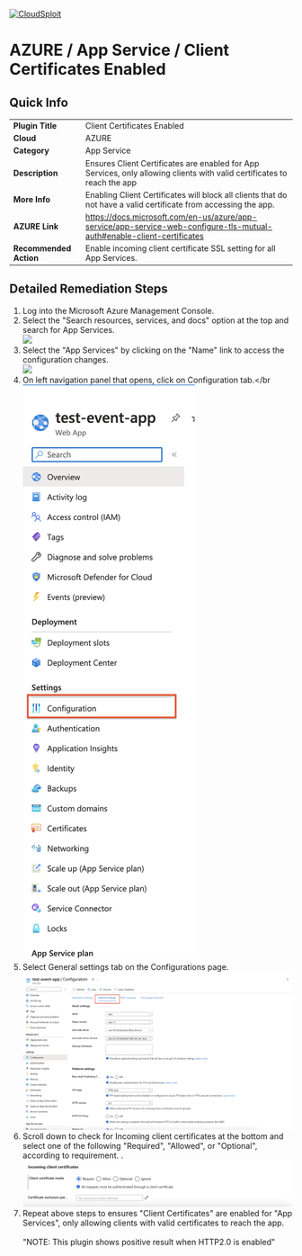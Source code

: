 [![CloudSploit](https://cloudsploit.com/img/logo-new-big-text-100.png "CloudSploit")](https://cloudsploit.com)

# AZURE / App Service / Client Certificates Enabled

## Quick Info

| | |
|-|-|
| **Plugin Title** | Client Certificates Enabled |
| **Cloud** | AZURE |
| **Category** | App Service |
| **Description** | Ensures Client Certificates are enabled for App Services, only allowing clients with valid certificates to reach the app |
| **More Info** | Enabling Client Certificates will block all clients that do not have a valid certificate from accessing the app. |
| **AZURE Link** | https://docs.microsoft.com/en-us/azure/app-service/app-service-web-configure-tls-mutual-auth#enable-client-certificates |
| **Recommended Action** | Enable incoming client certificate SSL setting for all App Services. |

## Detailed Remediation Steps

1. Log into the Microsoft Azure Management Console.
2. Select the "Search resources, services, and docs" option at the top and search for App Services. </br> <img src="/resources/azure/appservice/client-certificates-enabled/step2.png"/>
3. Select the "App Services" by clicking on the "Name" link to access the configuration changes.</br> <img src="/resources/azure/appservice/client-certificates-enabled/step3.png"/>
4. On left navigation panel that opens, click on Configuration tab.</br <img src="/resources/azure/appservice/client-certificates-enabled/step4.png"/>
5. Select General settings tab on the Configurations page. </br> <img src="/resources/azure/appservice/client-certificates-enabled/step5.png"/>
6. Scroll down to check for Incoming client certificates at the bottom and select one of the following "Required", "Allowed", or "Optional", according to requirement.
.</br> <img src="/resources/azure/appservice/client-certificates-enabled/step7.png"/>
7. Repeat above steps to ensures "Client Certificates" are enabled for "App Services", only allowing clients with valid certificates to reach the app. </br>
</br> "NOTE: This plugin shows positive result when HTTP2.0 is enabled"
